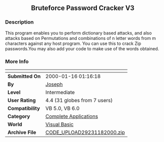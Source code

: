 ﻿<div align="center">

## Bruteforce Password Cracker V3


</div>

### Description

This program enables you to perform dictionary based attacks, and also attacks based on Permutations and combinations of n letter words from m characters against any host program. You can use this to crack Zip passwords.You may also add your code to make use of the words obtained.
 
### More Info
 


<span>             |<span>
---                |---
**Submitted On**   |2000-01-16 01:16:18
**By**             |[Joseph](https://github.com/Planet-Source-Code/PSCIndex/blob/master/ByAuthor/joseph.md)
**Level**          |Intermediate
**User Rating**    |4.4 (31 globes from 7 users)
**Compatibility**  |VB 5\.0, VB 6\.0
**Category**       |[Complete Applications](https://github.com/Planet-Source-Code/PSCIndex/blob/master/ByCategory/complete-applications__1-27.md)
**World**          |[Visual Basic](https://github.com/Planet-Source-Code/PSCIndex/blob/master/ByWorld/visual-basic.md)
**Archive File**   |[CODE\_UPLOAD29231182000\.zip](https://github.com/Planet-Source-Code/joseph-bruteforce-password-cracker-v3__1-5547/archive/master.zip)








